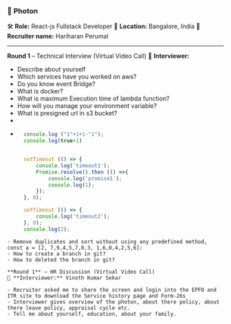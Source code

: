 ### 🏢 **Photon**
🛠️ **Role:** React-js Fullstack Developer
📍 **Location:** Bangalore, India
👤 **Recruiter name:** Hariharan Perumal

---
**Round 1** – Technical Interview (Virtual Video Call)
👤 **Interviewer:** 

- Describe about yourself
- Which services have you worked on aws?
- Do you know event Bridge?
- What is docker?
- What is maximum Execution time of lambda function?
- How will you manage your environment variable?
- What is presigned url in s3 bucket?
- 
- ```js
    console.log ("1"+1+1-"1");
    console.log(true+1)


    setTimeout (() => {
        console.log('timeout1');
        Promise.resolve().then (() =>{
            console.log('promise1');
            console.log(1);
        });
    }, 0);

    setTimeout (() => {
        console.log('timeout2');
    }, 0);
    console.log(2);
```
- Remove duplicates and sort without using any predefined method, const a = [2, 7,9,4,5,7,8,3, 1,6,0,4,2,5,6]:
- How to create a branch in git?
- How to deleted the branch in git?

**Round 1** – HR Discussion (Virtual Video Call)
👤 **Interviewer:** Vinoth Kumar Sekar

- Recruiter asked me to share the screen and login into the EPFO and ITR site to download the Service history page and Form-26s
- Interviewer gives overview of the photon, about there policy, about there leave policy, appraisal cycle etc. 
- Tell me about yourself, education, about your family.

